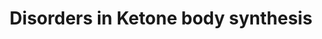---
annotations:
- id: PW:0000002
  parent: classic metabolic pathway
  type: Pathway Ontology
  value: classic metabolic pathway
- id: PW:0000069
  parent: classic metabolic pathway
  type: Pathway Ontology
  value: ketone bodies metabolic pathway
- id: CL:0000003
  parent: native cell
  type: Cell Type Ontology
  value: native cell
- id: PW:0000013
  parent: disease pathway
  type: Pathway Ontology
  value: disease pathway
- id: PW:0002323
  parent: disease pathway
  type: Pathway Ontology
  value: 3-hydroxy-3-methylglutaryl-CoA lyase deficiency pathway
- id: DOID:14723
  parent: genetic disease
  type: Disease Ontology
  value: beta-ketothiolase deficiency
authors:
- SamDrabbe
- AmauryPelzer
description: Disorders in ketone body synthesis
last-edited: 2022-02-23
organisms:
- Homo sapiens
redirect_from:
- /index.php/Pathway:WP5175
- /instance/WP5175
- /instance/WP5175_rr121644
revision: r121644
schema-jsonld:
- '@context': https://schema.org/
  '@id': https://wikipathways.github.io/pathways/WP5175.html
  '@type': Dataset
  creator:
    '@type': Organization
    name: WikiPathways
  description: Disorders in ketone body synthesis
  keywords:
  - 3-hydroxy-3-methylglutaryl-coenzyme A
  - 3-hydroxybutyric acid
  - ACAT1
  - Acetoacetyl-CoA
  - Acetyl-CoA
  - BDH1
  - CARBON DIOXIDE
  - CoASH
  - Coenzym A
  - H+
  - HMGCL
  - HMGCS2
  - LEUCINE
  - NAD+
  - NADH
  - acetoacetate
  - acetone
  - fatty acids
  license: CC0
  name: Disorders in Ketone body synthesis
seo: CreativeWork
title: Disorders in Ketone body synthesis
wpid: WP5175
---